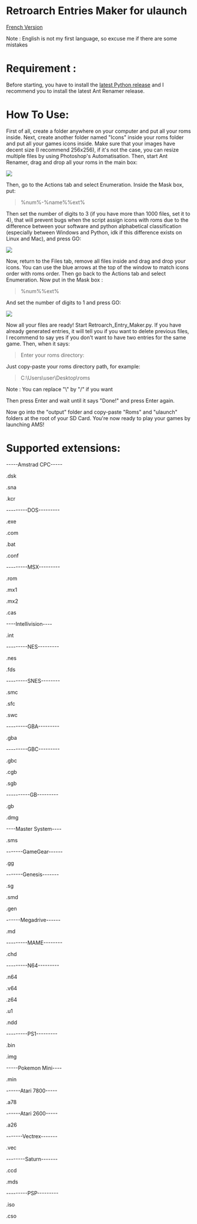# Retroarch Entries Maker for ulaunch
[French Version](/French_Version/README.md)

Note : English is not my first language, so excuse me if there are some mistakes

# Requirement :
Before starting, you have to install the [latest Python release](https://www.python.org/downloads/) and I recommend you to install the latest Ant Renamer release.
# How To Use:
First of all, create a folder anywhere on your computer and put all your roms inside. Next, create another folder named "Icons" inside your roms folder and put all your games icons inside. Make sure that your images have decent size (I recommend 256x256), if it's not the case, you can resize multiple files by using Photoshop's Automatisation. Then, start Ant Renamer, drag and drop all your roms in the main box:

![](/Pics_How_To_Use/Ant-Renamer-1.png)

Then, go to the Actions tab and select Enumeration. Inside the Mask box, put:

> %num%-%name%%ext%

Then set the number of digits to 3 (if you have more than 1000 files, set it to 4), that will prevent bugs when the script assign icons with roms due to the difference between your software and python alphabetical classification (especially between Windows and Python, idk if this difference exists on Linux and Mac), and press GO:

![](/Pics_How_To_Use/Ant-Renamer-2.png)

Now, return to the Files tab, remove all files inside and drag and drop your icons. You can use the blue arrows at the top of the window to match icons order with roms order. Then go back to the Actions tab and select Enumeration. Now put in the Mask box :

> %num%%ext%

And set the number of digits to 1 and press GO:

![](/Pics_How_To_Use/Ant-Renamer-3.png)

Now all your files are ready! Start Retroarch_Entry_Maker.py. If you have already generated entries, it will tell you if you want to delete previous files, I recommend to say yes if you don't want to have two entries for the same game. Then, when it says:

> Enter your roms directory: 

Just copy-paste your roms directory path, for example:

> C:\Users\user\Desktop\roms

Note : You can replace "\\" by "/" if you want

Then press Enter and wait until it says "Done!" and press Enter again.

Now go into the "output" folder and copy-paste "Roms" and "ulaunch" folders at the root of your SD Card. You're now 
ready to play your games by launching AMS!

# Supported extensions: 
-----Amstrad CPC-----

.dsk

.sna

.kcr

---------DOS---------

.exe

.com

.bat

.conf

---------MSX---------

.rom

.mx1

.mx2

.cas

----Intellivision----

.int

---------NES---------

.nes

.fds

---------SNES--------

.smc

.sfc

.swc

---------GBA---------

.gba

---------GBC---------

.gbc

.cgb

.sgb

----------GB---------

.gb

.dmg

----Master System----

.sms

-------GameGear------

.gg

-------Genesis-------

.sg

.smd

.gen

------Megadrive------

.md

---------MAME--------

.chd

---------N64---------

.n64

.v64

.z64

.u1

.ndd

---------PS1---------

.bin

.img

-----Pokemon Mini----

.min

------Atari 7800-----

.a78

------Atari 2600-----

.a26

-------Vectrex-------

.vec

--------Saturn-------

.ccd

.mds

---------PSP---------

.iso

.cso
